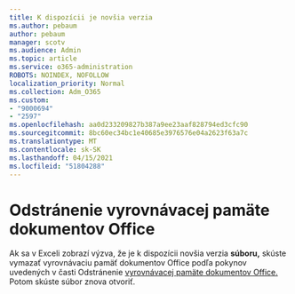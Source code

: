 ```yaml
---
title: K dispozícii je novšia verzia
ms.author: pebaum
author: pebaum
manager: scotv
ms.audience: Admin
ms.topic: article
ms.service: o365-administration
ROBOTS: NOINDEX, NOFOLLOW
localization_priority: Normal
ms.collection: Adm_O365
ms.custom:
- "9000694"
- "2597"
ms.openlocfilehash: aa0d233209827b387a9ee23aaf828794ed3cfc90
ms.sourcegitcommit: 8bc60ec34bc1e40685e3976576e04a2623f63a7c
ms.translationtype: MT
ms.contentlocale: sk-SK
ms.lasthandoff: 04/15/2021
ms.locfileid: "51804288"
---
```

# <a name="delete-the-office-document-cache"></a>Odstránenie vyrovnávacej pamäte dokumentov Office

Ak sa v Exceli zobrazí výzva, že je k dispozícii novšia verzia **súboru,** skúste vymazať vyrovnávaciu pamäť dokumentov Office podľa pokynov uvedených v časti Odstránenie [vyrovnávacej pamäte dokumentov Office.](https://support.office.com/article/b1d3765e-d71b-4bb8-99ca-acd22c42995d) Potom skúste súbor znova otvoriť.
